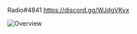 Radio#4841
https://discord.gg/WJdgVKvx


![Overview](https://github-readme-stats.vercel.app/api?username=Radioplus&include_all_commits=true&count_private=true&title_color=CC882B&text_color=185566&bg_color=20,CFBDFF,CFBDFF,FFBDFD,FFBDFD)

